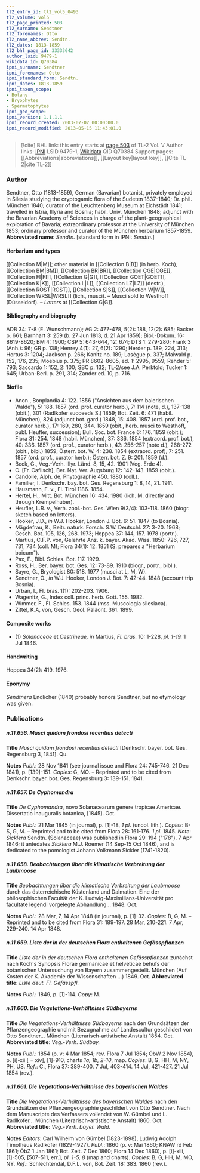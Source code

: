 ```yaml
---
tl2_entry_id: tl2_vol5_0493
tl2_volume: vol5
tl2_page_printed: 503
tl2_surname: Sendtner
tl2_forenames: Otto
tl2_name_abbrev: Sendtn.
tl2_dates: 1813-1859
tl2_bhl_page_id: 33333642
author_lsid: 9479-1
wikidata_id: Q70384
ipni_surname: Sendtner
ipni_forenames: Otto
ipni_standard_form: Sendtn.
ipni_dates: 1813-1859
ipni_taxon_scope: 
- Botany
- Bryophytes
- Spermatophytes
ipni_geo_scope: 
ipni_version: 1.1.1.1
ipni_record_created: 2003-07-02 00:00:00.0
ipni_record_modified: 2013-05-15 11:43:01.0
---
```


> [!cite] BHL link: this entry starts at [page 503](https://www.biodiversitylibrary.org/page/33333642) of TL-2 Vol. V
> Author links: [IPNI](https://www.ipni.org/a/9479-1) LSID 9479-1, [Wikidata](https://www.wikidata.org/wiki/Q70384) QID Q70384
> Support pages: [[Abbreviations|abbreviations]], [[Layout key|layout key]], [[Cite TL-2|cite TL-2]]

### Author

Sendtner, Otto (1813-1859), German (Bavarian) botanist, privately employed in Silesia studying the cryptogamic flora of the Sudeten 1837-1840; Dr. phil. München 1840; curator of the Leuchtenberg Museum at Eichstädt 1841; travelled in Istria, Illyria and Bosnia; habil. Univ. München 1848; adjunct with the Bavarian Academy of Sciences in charge of the plant-geographical exploration of Bavaria; extraordinary professor at the University of München 1853; ordinary professor and curator of the München herbarium 1857-1859. 
**Abbreviated name**: *Sendtn.* \[standard form in IPNI: *Sendtn.*\]

#### Herbarium and types

[[Collection M|M]]; other material in [[Collection B|B]] (in herb. Koch), [[Collection BM|BM]], [[Collection BR|BR]], [[Collection CGE|CGE]], [[Collection FI|FI]], [[Collection G|G]], [[Collection GOET|GOET]], [[Collection K|K]], [[Collection L|L]], [[Collection LZ|LZ]] (destr.), [[Collection ROST|ROST]], [[Collection S|S]], [[Collection W|W]], [[Collection WRSL|WRSL]] (lich., musci). – Musci sold to Westhoff (Düsseldorf). – *Letters* at [[Collection G|G]].

#### Bibliography and biography

ADB 34: 7-8 (E. Wunschmann); AG 2: 477-478, 5(2): 188, 12(2): 685; Backer p. 661; Barnhart 3: 259 (b. 27 Jun 1813, d. 21 Apr 1859); Biol.-Dokum. 16: 8619-8620; BM 4: 1900; CSP 5: 643-644, 12: 674; DTS 1: 279-280; Frank 3 (Anh.): 96; GR p. 138; Henrey 4(1): 27, 6(2): 1290; Herder p. 189, 224, 313; Hortus 3: 1204; Jackson p. 266; Kanitz no. 189; Lasègue p. 337; Maiwald p. 152, 176, 235; Moebius p. 375; PR 8602-8605, ed. 1: 2995, 9559; Rehder 5: 793; Saccardo 1: 152, 2: 100; SBC p. 132; TL-2/see J.A. Perktold; Tucker 1: 645; Urban-Berl. p. 291, 314; Zander ed. 10, p. 716.

#### Biofile

- Anon., Bonplandia 4: 122. 1856 ("Ansichten aus dem baierischen Walde"), 5: 188. 1857 (ord. prof. curator herb.), 7: 114 (note, d.), 137-138 (obit.), 301 (Radlkofer succeeds S.) 1859; Bot. Zeit. 6: 471 (habil. München), 824 (adjunct bot. gard.) 1848, 15: 408. 1857 (ord. prof. bot., curator herb.), 17: 169, 280, 344. 1859 (obit., herb. musci to Westhoff, publ. Heufler, succession); Bull. Soc. bot. France 6: 176. 1859 (obit.); Flora 31: 254. 1848 (habil. München), 37: 336. 1854 (extraord. prof. bot.), 40: 336. 1857 (ord. prof., curator herb.), 42: 256-257 (note d.), 268-272 (obit., bibl.) 1859; Österr. bot. W. 4: 238. 1854 (extraord. prof), 7: 251. 1857 (ord. prof., curator herb.); Österr. bot. Z. 9: 201. 1859 (d.).
- Beck, G., Veg.-Verh. Illyr. Länd. 8, 15, 42. 1901 (Veg. Erde 4).
- C. \[Fr. Caflisch\], Ber. Nat. Ver. Augsburg 12: 142-143. 1859 (obit.).
- Candolle, Alph. de, Phytographie 450. 1880 (coll.).
- Familier, I. Denkschr. bay. bot. Ges. Regensburg 1: 8, 14, 21. 1911.
- Hausmann, F. v., Fl. Tirol 1186. 1854.
- Hertel, H., Mitt. Bot. München 16: 434. 1980 (lich. M. directly and through Krempelhuber).
- Heufler, L.R. v., Verh. zool.-bot. Ges. Wien 9(3/4): 103-118. 1860 (biogr. sketch based on letters).
- Hooker, J.D., *in* W.J. Hooker, London J. Bot. 6: 51. 1847 (to Bosnia).
- Mägdefrau, K., Beitr. naturk. Forsch. S.W. Deutschl. 27: 3-20. 1968; Gesch. Bot. 105, 126, 268. 1973; Hoppea 37: 144, 157. 1978 (portr.).
- Martius, C.F.P. von, Gelehrte Anz. k. bayer. Akad. Wiss. 1850: 726, 727, 731, 734 (coll. M); Flora 34(1): 12. 1851 (S. prepares a "Herbarium boicum").
- Pax, F., Bibl. Schles. Bot. 117. 1929.
- Ross, H., Ber. bayer. bot. Ges. 12: 73-89. 1910 (biogr., portr., bibl.).
- Sayre, G., Bryologist 80: 518. 1977 (musci at L, M, W).
- Sendtner, O., *in* W.J. Hooker, London J. Bot. 7: 42-44. 1848 (account trip Bosnia).
- Urban, I., Fl. bras. 1(1): 202-203. 1906.
- Wagenitz, G., Index coll. princ. herb. Gott. 155. 1982.
- Wimmer, F., Fl. Schles. 153. 1844 (mss. Muscologia silesiaca).
- Zittel, K.A, von, Gesch. Geol. Paläont. 361. 1899.

#### Composite works

- (1) *Solanaceae* et *Cestrineae, in* Martius, *Fl. bras.* 10: 1-228, *pl. 1-19.* 1 Jul 1846.

#### Handwriting

Hoppea 34(2): 419. 1976.

#### Eponymy

*Sendtnera* Endlicher (1840) probably honors Sendtner, but no etymology was given.

### Publications

##### n.11.656. Musci quidam frondosi recentius detecti

**Title**
*Musci quidam frondosi recentius detecti* \[Denkschr. bayer. bot. Ges. Regensburg 3, 1841\]. Qu.

**Notes**
*Publ*.: 28 Nov 1841 (see journal issue and Flora 24: 745-746. 21 Dec 1841), p. \[139\]-151.
*Copies*: G, MO. – Reprinted and to be cited from Denkschr. bayer. bot. Ges. Regensburg 3: 139-151. 1841.

##### n.11.657. De Cyphomandra

**Title**
*De Cyphomandra*, novo Solanacearum genere tropicae Americae. Dissertatio inauguralis botanica, \[1845\]. Oct.

**Notes**
*Publ*.: 21 Mar 1845 (in journal), p. \[1\]-18, *1 pl*. (uncol. lith.). *Copies*: B-S, G, M. – Reprinted and to be cited from Flora 28: 161-176. *1 pl*. 1845.
*Note*: *Sicklera* Sendtn. (Solanaceae) was published in Flora 29: 194 ("178"). 7 Apr 1846; it antedates *Sicklera* M.J. Roemer (14 Sep-15 Oct 1846), and is dedicated to the pomologist Johann Volkmann Sickler (1741-1820).

##### n.11.658. Beobachtungen über die klimatische Verbreitung der Laubmoose

**Title**
*Beobachtungen über die klimatische Verbreitung der Laubmoose* durch das österreichische Küstenland und Dalmatien. Eine der philosophischen Facultät der K. Ludwig-Maximilians-Universität pro facultate legendi vorgelegte Abhandlung... 1848. Oct.

**Notes**
*Publ*.: 28 Mar, 7, 14 Apr 1848 (in journal), p. \[1\]-32. *Copies*: B, G, M. –Reprinted and to be cited from Flora 31: 189-197. 28 Mar, 210-221. 7 Apr, 229-240. 14 Apr 1848.

##### n.11.659. Liste der in der deutschen Flora enthaltenen Gefässpflanzen

**Title**
*Liste der in der deutschen Flora enthaltenen Gefässpflanzen* zunächst nach Koch's Synopsis Florae germanicae et helveticae behufs der botanischen Untersuchung von Bayern zusammengestellt. München (Auf Kosten der K. Akademie der Wissenschaften ...) 1849. Oct.
**Abbreviated title**: *Liste deut. Fl. Gefässpfl.*

**Notes**
*Publ*.: 1849, p. \[1\]-114. *Copy*: M.

##### n.11.660. Die Vegetations-Verhältnisse Südbayerns

**Title**
*Die Vegetations-Verhältnisse Südbayerns* nach den Grundsätzen der Pflanzengeographie und mit Bezugnahme auf Landescultur geschildert von Otto Sendtner... München (Literarisch-artistische Anstalt) 1854. Oct.
**Abbreviated title**: *Veg*.-*Verh. Südbay.*

**Notes**
*Publ*.: 1854 (p. v: 4 Mar 1854; rev. Flora 7 Jul 1854; ÖbW 2 Nov 1854), p. \[i\]-xii \[ = xiv\], \[1\]-910, charts *1a, 1b, 2-10*, map. *Copies*: B, G, HH, M, NY, PH, US.
*Ref*.: C., Flora 37: 389-400. 7 Jul, 403-414. 14 Jul, 421-427. 21 Jul 1854 (rev.).

##### n.11.661. Die Vegetations-Verhältnisse des bayerischen Waldes

**Title**
*Die Vegetations-Verhältnisse des bayerischen Waldes* nach den Grundsätzen der Pflanzengeographie geschildert von Otto Sendtner. Nach dem Manuscripte des Verfassers vollendet von W. Gümbel und L. Radlkofer... München (Literarisch-artistische Anstalt) 1860. Oct.
**Abbreviated title**: *Veg*.-*Verh. bayer. Wald.*

**Notes**
*Editors*: Carl Wilhelm von Gümbel (1823-1898), Ludwig Adolph Timotheus Radlkofer (1829-1927).
*Publ*.: 1860 (p. v: Mai 1860; KNAW rd Feb 1861; ÖbZ 1 Jan 1861; Bot. Zeit. 7 Dec 1860; Flora 14 Dec 1860), p. \[i\]-xiii, \[1\]-505, \[507-511, err.\], *pl. 1-5, 8* (map and charts). *Copies*: B, G, HH, M, MO, NY.
*Ref*.: Schlechtendal, D.F.L. von, Bot. Zeit. 18: 383. 1860 (rev.).

